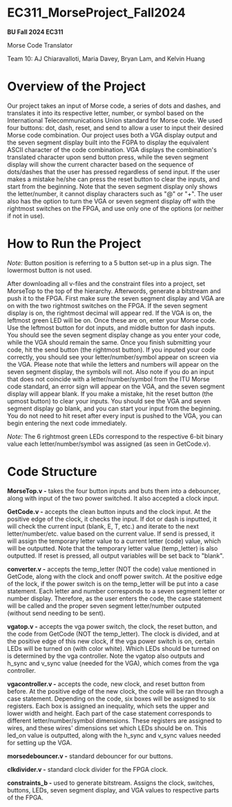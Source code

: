 # EC311_MorseProject_Fall2024


**BU Fall 2024 EC311**

Morse Code Translator

Team 10: AJ Chiaravalloti, Maria Davey, Bryan Lam, and Kelvin Huang

# Overview of the Project

Our project takes an input of Morse code, a series of dots and dashes, and translates it into its respective letter, number, or symbol based on the International Telecommunications Union standard for Morse code. We used four buttons: dot, dash, reset, and send to allow a user to input their desired Morse code combination. Our project uses both a VGA display output and the seven segment display built into the FGPA to display the equivalent ASCII character of the code combination. VGA displays the combination's translated character upon send button press, while the seven segment display will show the current character based on the sequence of dots/dashes that the user has pressed regardless of send input. If the user makes a mistake he/she can press the reset button to clear the inputs, and start from the beginning. Note that the seven segment display only shows the letter/number, it cannot display characters such as "@" or "+". The user also has the option to turn the VGA or seven segment display off with the rightmost switches on the FPGA, and use only one of the options (or neither if not in use).

# How to Run the Project

*Note:* Button position is referring to a 5 button set-up in a plus sign. The lowermost button is not used. 

After downloading all v-files and the constraint files into a project, set MorseTop to the top of the hierarchy. Afterwords, generate a bitstream and push it to the FPGA. First make sure the seven segment display and VGA are on with the two rightmost switches on the FPGA. If the seven segment display is on, the rightmost decimal will appear red. If the VGA is on, the leftmost green LED will be on. Once these are on, enter your Morse code. Use the leftmost button for dot inputs, and middle button for dash inputs. You should see the seven segment display change as you enter your code, while the VGA should remain the same. Once you finish submitting your code, hit the send button (the rightmost button). If you inputed your code correctly, you should see your letter/number/symbol appear on screen via the VGA. Please note that while the letters and numbers will appear on the seven segment display, the symbols will not. Also note if you do an input that does not coincide with a letter/number/symbol from the ITU Morse code standard, an error sign will appear on the VGA, and the seven segment display will appear blank. If you make a mistake, hit the reset button (the upmost button) to clear your inputs. You should see the VGA and seven segment display go blank, and you can start your input from the beginning. You do not need to hit reset after every input is pushed to the VGA, you can begin entering the next code immediately.

*Note:* The 6 rightmost green LEDs correspond to the respective 6-bit binary value each letter/number/symbol was assigned (as seen in GetCode.v).

# Code Structure

**MorseTop.v -** takes the four button inputs and buts them into a debouncer, along with input of the two power switched. It also accepted a clock input.

**GetCode.v -** accepts the clean button inputs and the clock input. At the positive edge of the    clock, it checks the input. If dot or dash is inputted, it will check the current input (blank, E, T, etc.) and iterate to the next letter/number/etc. value based on the current value. If send is pressed, it will assign the temporary letter value to a current letter (code) value, which will be outputted. Note that the temporary letter value (temp_letter) is also outputted. If reset is pressed, all output variables will be set back to "blank".

**converter.v -** accepts the temp_letter (NOT the code) value mentioned in GetCode, along with the clock and onoff power switch. At the positive edge of the lock, if the power switch is on the temp_letter will be put into a case statement. Each letter and number corresponds to a seven segment letter or number display. Therefore, as the user enters the code, the case statement will be called and the proper seven segment letter/number outputed (without send needing to be sent).

**vgatop.v -** accepts the vga power switch, the clock, the reset button, and the code from GetCode (NOT the temp_letter). The clock is divided, and at the positive edge of this new clock, if the vga power switch is on, certain LEDs will be turned on (with color white). Which LEDs should be turned on is determined by the vga controller. Note the vgatop also outputs and h_sync and v_sync value (needed for the VGA), which comes from the vga controller.

**vgacontroller.v -** accepts the code, new clock, and reset button from before. At the positive edge of the new clock, the code will be ran through a case statement. Depending on the code, six boxes will be assigned to six registers. Each box is assigned an inequality, which sets the upper and lower width and height. Each part of the case statement corresponds to different letter/number/symbol dimensions. These registers are assigned to wires, and these wires' dimensions set which LEDs should be on. This led_on value is outputted, along with the h_sync and v_sync values needed for setting up the VGA.

**morsedebouncer.v -** standard debouncer for our buttons.

**clkdivider.v -** standard clock divider for the FPGA clock.

**constraints_b -** used to generate bitstream. Assigns the clock, switches, buttons, LEDs, seven segment display, and VGA values to respective parts of the FPGA.
